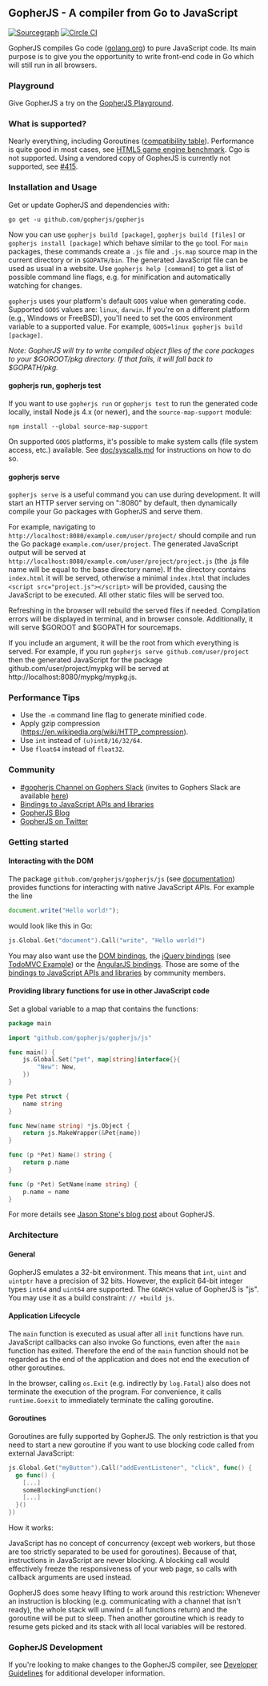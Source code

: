 GopherJS - A compiler from Go to JavaScript
-------------------------------------------

[![Sourcegraph](https://sourcegraph.com/github.com/gopherjs/gopherjs/-/badge.svg)](https://sourcegraph.com/github.com/gopherjs/gopherjs?badge)
[![Circle CI](https://circleci.com/gh/gopherjs/gopherjs.svg?style=svg)](https://circleci.com/gh/gopherjs/gopherjs)

GopherJS compiles Go code ([golang.org](https://golang.org/)) to pure JavaScript code. Its main purpose is to give you the opportunity to write front-end code in Go which will still run in all browsers.

### Playground
Give GopherJS a try on the [GopherJS Playground](http://gopherjs.github.io/playground/).

### What is supported?
Nearly everything, including Goroutines ([compatibility table](https://github.com/gopherjs/gopherjs/blob/master/doc/packages.md)). Performance is quite good in most cases, see [HTML5 game engine benchmark](https://ajhager.github.io/engi/demos/botmark.html). Cgo is not supported. Using a vendored copy of GopherJS is currently not supported, see [#415](https://github.com/gopherjs/gopherjs/issues/415).

### Installation and Usage
Get or update GopherJS and dependencies with:

```
go get -u github.com/gopherjs/gopherjs
```

Now you can use `gopherjs build [package]`, `gopherjs build [files]` or `gopherjs install [package]` which behave similar to the `go` tool. For `main` packages, these commands create a `.js` file and `.js.map` source map in the current directory or in `$GOPATH/bin`. The generated JavaScript file can be used as usual in a website. Use `gopherjs help [command]` to get a list of possible command line flags, e.g. for minification and automatically watching for changes.

`gopherjs` uses your platform's default `GOOS` value when generating code. Supported `GOOS` values are: `linux`, `darwin`. If you're on a different platform (e.g., Windows or FreeBSD), you'll need to set the `GOOS` environment variable to a supported value. For example, `GOOS=linux gopherjs build [package]`.

*Note: GopherJS will try to write compiled object files of the core packages to your $GOROOT/pkg directory. If that fails, it will fall back to $GOPATH/pkg.*

#### gopherjs run, gopherjs test

If you want to use `gopherjs run` or `gopherjs test` to run the generated code locally, install Node.js 4.x (or newer), and the `source-map-support` module:

```
npm install --global source-map-support
```

On supported `GOOS` platforms, it's possible to make system calls (file system access, etc.) available. See [doc/syscalls.md](https://github.com/gopherjs/gopherjs/blob/master/doc/syscalls.md) for instructions on how to do so.

#### gopherjs serve

`gopherjs serve` is a useful command you can use during development. It will start an HTTP server serving on ":8080" by default, then dynamically compile your Go packages with GopherJS and serve them.

For example, navigating to `http://localhost:8080/example.com/user/project/` should compile and run the Go package `example.com/user/project`. The generated JavaScript output will be served at `http://localhost:8080/example.com/user/project/project.js` (the .js file name will be equal to the base directory name). If the directory contains `index.html` it will be served, otherwise a minimal `index.html` that includes `<script src="project.js"></script>` will be provided, causing the JavaScript to be executed. All other static files will be served too.

Refreshing in the browser will rebuild the served files if needed. Compilation errors will be displayed in terminal, and in browser console. Additionally, it will serve $GOROOT and $GOPATH for sourcemaps.

If you include an argument, it will be the root from which everything is served. For example, if you run `gopherjs serve github.com/user/project` then the generated JavaScript for the package github.com/user/project/mypkg will be served at http://localhost:8080/mypkg/mypkg.js.

### Performance Tips

- Use the `-m` command line flag to generate minified code.
- Apply gzip compression (https://en.wikipedia.org/wiki/HTTP_compression).
- Use `int` instead of `(u)int8/16/32/64`.
- Use `float64` instead of `float32`.

### Community
- [#gopherjs Channel on Gophers Slack](https://gophers.slack.com/messages/gopherjs/) (invites to Gophers Slack are available [here](http://blog.gopheracademy.com/gophers-slack-community/#how-can-i-be-invited-to-join:2facdc921b2310f18cb851c36fa92369))
- [Bindings to JavaScript APIs and libraries](https://github.com/gopherjs/gopherjs/wiki/bindings)
- [GopherJS Blog](https://medium.com/gopherjs)
- [GopherJS on Twitter](https://twitter.com/GopherJS)

### Getting started

#### Interacting with the DOM
The package `github.com/gopherjs/gopherjs/js` (see [documentation](https://godoc.org/github.com/gopherjs/gopherjs/js)) provides functions for interacting with native JavaScript APIs. For example the line

```js
document.write("Hello world!");
```

would look like this in Go:

```go
js.Global.Get("document").Call("write", "Hello world!")
```

You may also want use the [DOM bindings](http://dominik.honnef.co/go/js/dom), the [jQuery bindings](https://github.com/gopherjs/jquery) (see [TodoMVC Example](https://github.com/gopherjs/todomvc)) or the [AngularJS bindings](https://github.com/wvell/go-angularjs). Those are some of the [bindings to JavaScript APIs and libraries](https://github.com/gopherjs/gopherjs/wiki/bindings) by community members.

#### Providing library functions for use in other JavaScript code
Set a global variable to a map that contains the functions:

```go
package main

import "github.com/gopherjs/gopherjs/js"

func main() {
	js.Global.Set("pet", map[string]interface{}{
		"New": New,
	})
}

type Pet struct {
	name string
}

func New(name string) *js.Object {
	return js.MakeWrapper(&Pet{name})
}

func (p *Pet) Name() string {
	return p.name
}

func (p *Pet) SetName(name string) {
	p.name = name
}
```

For more details see [Jason Stone's blog post](http://legacytotheedge.blogspot.de/2014/03/gopherjs-go-to-javascript-transpiler.html) about GopherJS.

### Architecture

#### General
GopherJS emulates a 32-bit environment. This means that `int`, `uint` and `uintptr` have a precision of 32 bits. However, the explicit 64-bit integer types `int64` and `uint64` are supported. The `GOARCH` value of GopherJS is "js". You may use it as a build constraint: `// +build js`.

#### Application Lifecycle

The `main` function is executed as usual after all `init` functions have run. JavaScript callbacks can also invoke Go functions, even after the `main` function has exited. Therefore the end of the `main` function should not be regarded as the end of the application and does not end the execution of other goroutines.

In the browser, calling `os.Exit` (e.g. indirectly by `log.Fatal`) also does not terminate the execution of the program. For convenience, it calls `runtime.Goexit` to immediately terminate the calling goroutine.

#### Goroutines
Goroutines are fully supported by GopherJS. The only restriction is that you need to start a new goroutine if you want to use blocking code called from external JavaScript:

```go
js.Global.Get("myButton").Call("addEventListener", "click", func() {
  go func() {
    [...]
    someBlockingFunction()
    [...]
  }()
})
```

How it works:

JavaScript has no concept of concurrency (except web workers, but those are too strictly separated to be used for goroutines). Because of that, instructions in JavaScript are never blocking. A blocking call would effectively freeze the responsiveness of your web page, so calls with callback arguments are used instead.

GopherJS does some heavy lifting to work around this restriction: Whenever an instruction is blocking (e.g. communicating with a channel that isn't ready), the whole stack will unwind (= all functions return) and the goroutine will be put to sleep. Then another goroutine which is ready to resume gets picked and its stack with all local variables will be restored.

### GopherJS Development
If you're looking to make changes to the GopherJS compiler, see [Developer Guidelines](https://github.com/gopherjs/gopherjs/wiki/Developer-Guidelines) for additional developer information.
